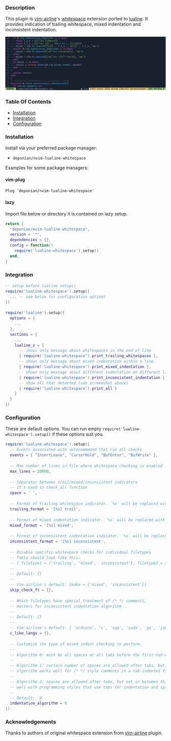 ### Description

This plugin is [vim-airline](https://github.com/vim-airline/vim-airline)'s [whitespace](https://github.com/vim-airline/vim-airline#whitespace) extension ported to [lualine](https://github.com/nvim-lualine/lualine.nvim). It provides indication of trailing whitespace, mixed indentation and inconsistent indentation.

![screenshot](./screenshot.png)

### Table Of Contents

- [Installation](#installation)
- [Integration](#integration)
- [Configuration](#configuration)

### Installation

Install via your preferred package manager:
- `deponian/nvim-lualine-whitespace`

Examples for some package managers:

#### vim-plug

```vim
Plug 'deponian/nvim-lualine-whitespace'
```

#### lazy

Import file below or directory it is contained on lazy setup.

```lua
return {
  "deponian/nvim-lualine-whitespace",
  version = "*",
  dependencies = {},
  config = function()
    require('lualine-whitespace').setup()
  end,
}
```

### Integration

```lua
-- setup before lualine setup()
require('lualine-whitespace').setup({
  ... -- see below for configuration options
})

require('lualine').setup({
  options = {
    ...
  },
  sections = {
    ...
    lualine_z = {
      -- shows only message about whitespaces in the end of line
      { require('lualine-whitespace').print_trailing_whitespaces },
      -- shows only message about mixed indentation within a line
      { require('lualine-whitespace').print_mixed_indentation },
      -- shows only message about different indentation on different lines
      { require('lualine-whitespace').print_inconsistent_indentation },
      -- show all that detected (see screenshot above)
      { require('lualine-whitespace').print_all }
    }
  }
})
```

### Configuration

These are default options. You can run empty `require('lualine-whitespace').setup()` if these options suit you.

```lua
require('lualine-whitespace').setup({
  -- Events associated with autocommmand that run all checks
  events = { "InsertLeave", "CursorHold", "BufEnter", "BufWrite" },

  -- Max number of lines in file where whitespace checking is enabled
  max_lines = 20000,

  -- Separator between trail/mixed/inconsistent indicators
  -- It's used in check_all function
  space = ' ',

  -- Format of trailing whitespace indicator. `%s` will be replaced with line number
  trailing_format = '[%s] trail',

  -- Format of mixed indentation indicator. `%s` will be replaced with line number
  mixed_format = '[%s] mixed',

  -- Format of inconsistent indentation indicator. `%s` will be replaced with line range
  inconsistent_format = '[%s] inconsistent',

  -- Disable specific whitespace checks for individual filetypes
  -- Table should look like this:
  -- { filetype1 = {'trailing', 'mixed', 'inconsistent'}, filetype2 = {'trailing'}, ... }
  --
  -- Default: {}
  --
  -- Vim-airline's default: {make = {'mixed', 'inconsistent'}}
  skip_check_ft = {},

  -- Which filetypes have special treatment of /* */ comments,
  -- matters for inconsistent indentation algorithm
  --
  -- Default: {}
  --
  -- Vim-airline's default: { 'arduino', 'c', 'cpp', 'cuda', 'go', 'javascript', 'ld', 'php' }
  c_like_langs = {},

  -- Customize the type of mixed indent checking to perform.
  --
  -- Algorithm 0: must be all spaces or all tabs before the first non-whitespace character
  --
  -- Algorithm 1: certain number of spaces are allowed after tabs, but not in between this
  -- algorithm works well for /* */ style comments in a tab-indented file
  --
  -- Algorithm 2: spaces are allowed after tabs, but not in between this algorithm works
  -- well with programming styles that use tabs for indentation and spaces for alignment
  --
  -- Default: `0`
  indentation_algorithm = 0
})
```

### Acknowledgements
Thanks to authors of original whitespace extension from [vim-airline](https://github.com/vim-airline/vim-airline) plugin.
